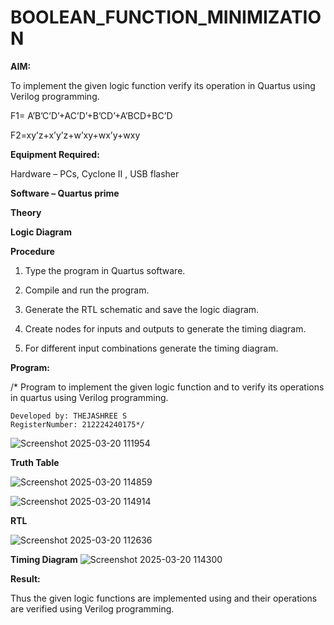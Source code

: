 # BOOLEAN_FUNCTION_MINIMIZATION

**AIM:**

To implement the given logic function verify its operation in Quartus using Verilog programming.

F1= A’B’C’D’+AC’D’+B’CD’+A’BCD+BC’D 

F2=xy’z+x’y’z+w’xy+wx’y+wxy

**Equipment Required:**

Hardware – PCs, Cyclone II , USB flasher

**Software – Quartus prime**

**Theory**

**Logic Diagram**

**Procedure**

1.	Type the program in Quartus software.

2.	Compile and run the program.

3.	Generate the RTL schematic and save the logic diagram.

4.	Create nodes for inputs and outputs to generate the timing diagram.

5.	For different input combinations generate the timing diagram.


**Program:**

/* Program to implement the given logic function and to verify its operations in quartus using Verilog programming. 
```
Developed by: THEJASHREE S
RegisterNumber: 212224240175*/
```

![Screenshot 2025-03-20 111954](https://github.com/user-attachments/assets/1d80d6b6-454d-4127-be99-91385937c8e3)



**Truth Table**

![Screenshot 2025-03-20 114859](https://github.com/user-attachments/assets/902ec323-230b-4920-9f46-9a11c8570c8f)

 ![Screenshot 2025-03-20 114914](https://github.com/user-attachments/assets/e2dd2756-47eb-4aeb-a246-a5d04c002e02)


**RTL**

![Screenshot 2025-03-20 112636](https://github.com/user-attachments/assets/5d9b3cbf-62c7-480d-85c8-ad9bd89ffa13)


**Timing Diagram**
![Screenshot 2025-03-20 114300](https://github.com/user-attachments/assets/8d827a48-ba84-4266-882c-37d61cdda325)





**Result:**

Thus the given logic functions are implemented using and their operations are verified using Verilog programming.

